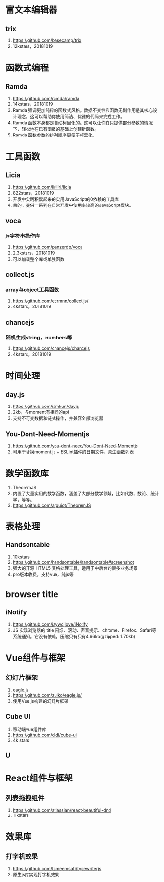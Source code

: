 # 富文本编辑器

## trix

1. https://github.com/basecamp/trix
2. 12kstars，20181019

# 函数式编程

## Ramda

1. https://github.com/ramda/ramda
2. 14kstars，20181019
3. Ramda 强调更加纯粹的函数式风格。数据不变性和函数无副作用是其核心设计理念。这可以帮助你使用简洁、优雅的代码来完成工作。
4. Ramda 函数本身都是自动柯里化的。这可以让你在只提供部分参数的情况下，轻松地在已有函数的基础上创建新函数。
5. Ramda 函数参数的排列顺序更便于柯里化。

# 工具函数

## Licia

1. https://github.com/liriliri/licia
2. 822stars，20181019
3. 开发中实践积累起来的实用JavaScript的0依赖的工具库 
4. 目的：提供一系列在日常开发中使用率较高的JavaScript模块。 

## voca

### js字符串操作库

1. https://github.com/panzerdp/voca
2. 2.3kstars，20181019
3. 可以加载整个库或单独函数

## collect.js

### array与object工具函数

1. https://github.com/ecrmnn/collect.js/
2. 4kstars，20181019

## chancejs

### 随机生成string，numbers等

1. https://github.com/chancejs/chancejs
2. 4kstars，20181019

# 时间处理

## day.js

1. https://github.com/iamkun/dayjs
2. 2kb，与moment有相同的api
3. 支持不可变数据和链式操作，并兼容全部浏览器 

## You-Dont-Need-Momentjs

1. https://github.com/you-dont-need/You-Dont-Need-Momentjs
2. 可用于替换moment.js + ESLint插件的日期文件、原生函数列表 



# 数学函数库 

1. TheoremJS  
2. 内置了大量实用的数学函数，涵盖了大部分数学领域，比如代数、数论、统计学，等等。 
3. https://github.com/arguiot/TheoremJS

# 表格处理

## Handsontable
1. 10kstars
2. https://github.com/handsontable/handsontable#screenshot
3. 强大的开源 HTML5 表格处理工具，适用于中后台的很多业务场景 
4. pro版本收费，支持vue，纯js等



# browser title

## iNotify

1. https://github.com/jaywcjlove/iNotify
2. JS 实现浏览器的 title 闪烁、滚动、声音提示、chrome、Firefox、Safari等系统通知。它没有依赖，压缩只有只有4.66kb(gzipped: 1.70kb) 



# Vue组件与框架

## 幻灯片框架 

1. eagle.js
2. https://github.com/zulko/eagle.js/
3. 使用Vue.js构建的幻灯片框架 

## Cube UI
1. 移动端vue组件库
1. https://github.com/didi/cube-ui
1. 4k stars

## U

# React组件与框架
## 列表拖拽组件
1. https://github.com/atlassian/react-beautiful-dnd
2. 11kstars


# 效果库
## 打字机效果
1. https://github.com/tameemsafi/typewriterjs
1. 原生js库实现打字机效果